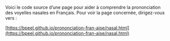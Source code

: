 Voici le code source d’une page pour aider à comprendre la
prononciation des voyelles nasales en Français. Pour voir la page
concernée, dirigez-vous vers :

[https://bpeel.github.io/prononciation-fran-aise/nasal.html](https://bpeel.github.io/prononciation-fran-aise/nasal.html)
